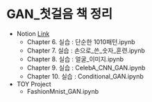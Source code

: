 # GAN_첫걸음 책 정리
- Notion [Link](https://jiyong-jeon.notion.site/GAN-a7bbaa420d7740968dbfe69975c6dd7d?pvs=4)
  - Chapter 6. 실습 : 단순한 1010패턴.ipynb
  - Chapter 7. 실습 : 손으로_쓴_숫자_훈련.ipynb
  - Chapter 8. 실습 : 얼굴_이미지.ipynb
  - Chapter 9. 실습 : CelebA_CNN_GAN.ipynb
  - Chapter 10. 실습 : Conditional_GAN.ipynb
- TOY Project
  - FashionMnist_GAN.ipynb
